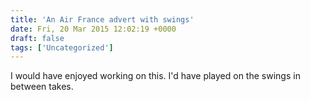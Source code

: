 ```yaml
---
title: 'An Air France advert with swings'
date: Fri, 20 Mar 2015 12:02:19 +0000
draft: false
tags: ['Uncategorized']
---
```


I would have enjoyed working on this. I'd have played on the swings in between takes.